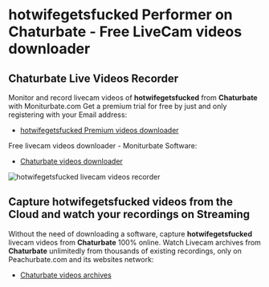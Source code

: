# hotwifegetsfucked Performer on Chaturbate - Free LiveCam videos downloader

## Chaturbate Live Videos Recorder

Monitor and record livecam videos of **hotwifegetsfucked** from **Chaturbate** with Moniturbate.com
Get a premium trial for free by just and only registering with your Email address:
* [hotwifegetsfucked Premium videos downloader](https://moniturbate.com/request-demo-licence-key.html)

Free livecam videos downloader - Moniturbate Software:
* [Chaturbate videos downloader](https://moniturbate.com/moniturbate-download-software.html)

![hotwifegetsfucked livecam videos recorder](https://peachurnet.com/templates/moniturbate-software.png)


## Capture hotwifegetsfucked videos from the Cloud and watch your recordings on Streaming

Without the need of downloading a software, capture **hotwifegetsfucked** livecam videos from **Chaturbate** 100% online.
Watch Livecam archives from **Chaturbate** unlimitedly from thousands of existing recordings, only on Peachurbate.com and its websites network:
* [Chaturbate videos archives](https://peachurnet.com/)